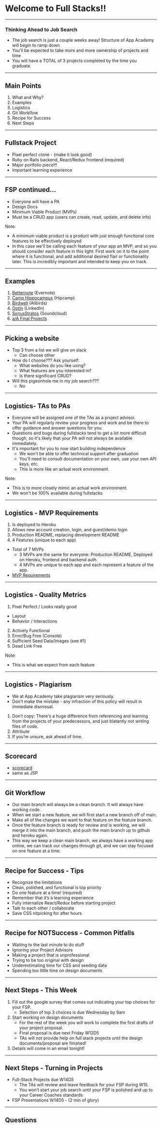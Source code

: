# Welcome to Full Stacks!! 

---

### Thinking Ahead to Job Search
* The job search is just a couple weeks away!  Structure of App Academy will begin to ramp down 
* You’ll be expected to take more and more ownership of projects and time 
* You will have a TOTAL of 3 projects completed by the time you graduate.

---


## Main Points
1. What and Why?
2. Examples
3. Logistics 
4. Git Workflow
5. Recipe for Success
6. Next Steps

---

## Fullstack Project
* Pixel perfect clone - (make it look good)
* Ruby on Rails backend, React/Redux frontend (required)
* Major portfolio piece!!!
* Important learning experience

---
## FSP continued...
* Everyone will have a PA
* Design Docs
* Minimum Viable Product (MVPs)
* Must be a CRUD app (users can create, read, update, and delete info)

Note:

* A minimum viable product is a product with just enough functional core features to be effectively deployed
* In this case we'll be calling each feature of your app an MVP, and so you should consider each feature in this light: First work on it to the point where it is functional, and add additional desired flair or functionality later. This is incredibly important and intended to keep you on track.

---

## Examples 
1. [Betternote](https://better-note.herokuapp.com/#/notes) (Evernote)
2. [Camp Hippocampus](https://camp-hippocampus.herokuapp.com/#/) (Hipcamp)
3. [Birdwell](https://birdwell.herokuapp.com/#/) (Allbirds)
5. [OptIn](https://optin-ntwrk.herokuapp.com/#/) (LinkedIn)
6. [SonusStratos](https://sonusstratos.herokuapp.com/#/discover) (Soundcloud)
7. [a/A Final Projects](https://progress.appacademy.io/final_projects)

---

## Picking a website

* Top 3 from a list we will give on slack
	* Can choose other
* How do I choose??? Ask yourself:
	* What websites do you like using?
  * What features are you interested in?
  * Is there significant CRUD?
* Will this pigeonhole me in my job search???
	* No

---

## Logistics- TAs to PAs 
+ Everyone will be assigned one of the TAs as a project advisor.
+ Your PA will regularly review your progress and work and be there to offer guidance and answer questions for you.
+ Questions and bugs during fullstacks tend to get a lot more difficult though, so it's likely that your PA will not always be available immediately.
+ It's important for you to now start building independence
  - We won't be able to offer technical support after graduation
  - You'll need to consult documentation on your own, use your own API keys, etc.
  - This is more like an actual work environment.
  
Note:
* This is to more closely mimic an actual work environment.
* We won't be 100% available during fullstacks
---

## Logistics - MVP Requirements 

1. Is deployed to Heroku 
2. Allows new account creation, login, and guest/demo login
3. Production README, replacing development README
4. 4 Features (unique to each app)
* Total of 7 MVPs
    * 3 MVPs are the same for everyone: Production README, Deployed on Heroku, frontend and backend auth.
    * 4 MVPs are unique to each app and each represent a feature of the app.
* [MVP Requirements](https://github.com/appacademy/curriculum/blob/master/full-stack-project/proposal/mvp-list.md)

---

## Logistics - Quality Metrics 
1. Pixel Perfect / Looks really good
  * Layout
  * Behavior / Interactions
2. Actively Functional
3. Error/Bug Free (Console)
4. Sufficient Seed Data/Images (see #1)
5. Dead Link Free

Note:
* This is what we expect from each feature
---

## Logistics - Plagiarism 
* We at App Academy take plagiarism very seriously.
* Don't make the mistake - any infraction of this policy will result in
immediate dismissal.

1. Don’t copy: There's a huge
difference from referencing and learning from the projects of your
predecessors, and just blatantly not writing files of code.
2. Attribute
3. If you’re unsure, ask ahead of time.

---

## Scorecard 

* [scorecard](https://docs.google.com/spreadsheets/d/1mpc1eArqplVtNakIcgSFHGGEKbFCiRTnOc7d2QUGwW0/edit#gid=935701382)
* same as JSP

---

## Git Workflow  
  - Our main branch will always be a clean branch.  It will always have working code.
  - When we start a new feature, we will first start a new branch off of main.  
  - Make all of the changes we want to that feature on the feature branch.  
  - Once the feature branch is ready for review and is working, we will merge it into the main branch, and push the main branch up to github and heroku again.
  - This way we keep a clean main branch, we always have a working app online, we can track our changes through git, and we can stay focused on one feature at a time.

---

## Recipe for Success - Tips

* Recognize the limitations
* Clean, polished, and functional is top priority
* Do one feature at a time! (required)
* Remember that it’s a learning experience 
* Fully internalize React/Redux before starting project
* Talk to each other / collaborate
* Save CSS nitpicking for after hours

---

## Recipe for NOTSuccess - Common Pitfalls

* Waiting to the last minute to do stuff
* Ignoring your Project Advisors 
* Making a project that is unprofessional
* Trying to be too original with design
* Underestimating time for CSS and seeding data
* Spending too little time on design documents

---

## Next Steps - This Week 
1. Fill out the google survey that comes out indicating your top choices for your FSP. 
    * Selection of top 3 choices is due Wednesday by 9am
2. Start working on design documents
    * For the rest of the week you will work to complete the first drafts of your project proposal.  
    * Final proposal is due next Friday W12D5
    * TAs will not provide help on full stack projects until the design documents/proposal are finished!
3. Details will come in an email tonight!

---

## Next Steps - Turning in Projects 
* Full-Stack Projects due W14D5
  - The TAs will review and leave feedback for your FSP during W15.
  - You won’t start your job search until your FSP is polished and up to your Career Coaches standards
* FSP Presentations W14D5 - (2 min of glory)

---

## Questions
